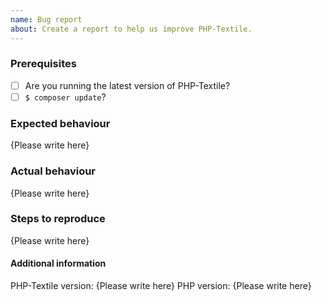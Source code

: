 ```yaml
---
name: Bug report
about: Create a report to help us improve PHP-Textile.
---
```


<!--- Please replace `{Please write here}` with your answers as best you can. If you're unsure about any of these, don't hesitate to ask. We're here to help! -->

### Prerequisites
<!--- Put an `x` in all the boxes that apply. -->
* [ ] Are you running the latest version of PHP-Textile?
* [ ] `$ composer update`?

### Expected behaviour

{Please write here}

### Actual behaviour

{Please write here}

### Steps to reproduce

{Please write here}

#### Additional information

PHP-Textile version: {Please write here}
PHP version: {Please write here}
